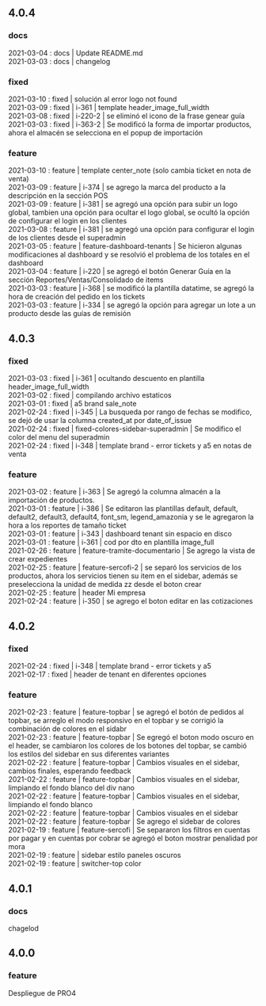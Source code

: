 ## 4.0.4

### docs
2021-03-04 : docs | Update README.md<br>
2021-03-03 : docs | changelog<br>


### fixed
2021-03-10 : fixed | solución al error  logo not found<br>
2021-03-09 : fixed | i-361 | template header_image_full_width<br>
2021-03-08 : fixed | i-220-2 | se eliminó el icono de la frase genear guía<br>
2021-03-03 : fixed | i-363-2 | Se modificó la forma de importar productos, ahora el almacén se selecciona en el popup de importación<br>


### feature
2021-03-10 : feature | template center_note (solo cambia ticket en nota de venta)<br>
2021-03-09 : feature | i-374 | se agrego la marca del producto a la descripción en la sección POS<br>
2021-03-09 : feature | i-381 | se agregó una opción para subir un logo global, tambien una opción para ocultar el logo global, se ocultó la opción de configurar el login en los clientes<br>
2021-03-08 : feature | i-381 | se agregó una opción para configurar el login de los clientes desde el superadmin<br>
2021-03-05 : feature | feature-dashboard-tenants | Se hicieron algunas modificaciones al dashboard y se resolvió el problema de los totales en el dashboard<br>
2021-03-04 : feature | i-220 | se agregó el botón Generar Guía en la sección Reportes/Ventas/Consolidado de items<br>
2021-03-03 : feature | i-368 | se modificó la plantilla datatime, se agregó la hora de creación del pedido en los tickets<br>
2021-03-03 : feature | i-334 | se agregó la opción para agregar un lote a un producto desde las guías de remisión<br>


## 4.0.3

### fixed
2021-03-03 : fixed | i-361 | ocultando descuento en plantilla header_image_full_width<br>
2021-03-02 : fixed | compilando archivo estaticos<br>
2021-03-01 : fixed | a5 brand sale_note<br>
2021-02-24 : fixed | i-345 | La busqueda por rango de fechas se modifico, se dejó de usar la columna created_at por date_of_issue<br>
2021-02-24 : fixed | fixed-colores-sidebar-superadmin | Se modifico el color del menu del superadmin<br>
2021-02-24 : fixed | i-348 | template brand - error tickets y a5 en notas de venta<br>


### feature
2021-03-02 : feature | i-363 | Se agregó la columna almacén a la importación de productos.<br>
2021-03-01 : feature | i-386 | Se editaron las plantillas default, default, default2, default3, default4, font_sm, legend_amazonia y se le agregaron la hora a los reportes de tamaño ticket<br>
2021-03-01 : feature | i-343 | dashboard tenant sin espacio en disco<br>
2021-03-01 : feature | i-361 | cod por dto en plantilla image_full<br>
2021-02-26 : feature | feature-tramite-documentario | Se agrego la vista de crear expedientes<br>
2021-02-25 : feature | feature-sercofi-2 | se separó los servicios de los productos, ahora los servicios tienen su item en el sidebar, además se preselecciona la unidad de medida zz desde el boton crear<br>
2021-02-25 : feature | header Mi empresa<br>
2021-02-24 : feature | i-350 | se agrego el boton editar en las cotizaciones<br>


## 4.0.2

### fixed
2021-02-24 : fixed | i-348 | template brand - error tickets y a5<br>
2021-02-17 : fixed | header de tenant en diferentes opciones<br>


### feature
2021-02-23 : feature | feature-topbar | se agregó el botón de pedidos al topbar, se arreglo el modo responsivo en el topbar y se corrigió la combinación de colores en el sidabr<br>
2021-02-23 : feature | feature-topbar | Se egregó el boton modo oscuro en el header, se cambiaron los colores de los botones del topbar, se cambió los estilos del sidebar en sus diferentes variantes<br>
2021-02-22 : feature | feature-topbar | Cambios visuales en el sidebar, cambios finales, esperando feedback<br>
2021-02-22 : feature | feature-topbar | Cambios visuales en el sidebar, limpiando el fondo blanco del div nano<br>
2021-02-22 : feature | feature-topbar | Cambios visuales en el sidebar, limpiando el fondo blanco<br>
2021-02-22 : feature | feature-topbar | Cambios visuales en el sidebar<br>
2021-02-22 : feature | feature-topbar | Se agrego el sidebar de colores<br>
2021-02-19 : feature | feature-sercofi | Se separaron los filtros en cuentas por pagar y en cuentas por cobrar se agregó el boton mostrar penalidad por mora<br>
2021-02-19 : feature | sidebar estilo paneles oscuros<br>
2021-02-19 : feature | switcher-top color<br>


## 4.0.1

### docs
chagelod

## 4.0.0

### feature
Despliegue de PRO4